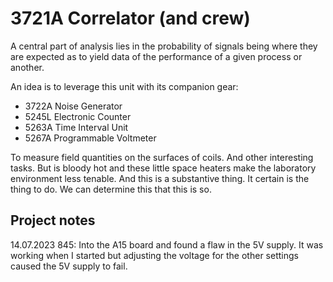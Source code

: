 # 3721A Correlator (and crew)

A central part of analysis lies in the probability of signals being where they are expected as to yield data of the performance of a given process or another.

An idea is to leverage this unit with its companion gear:

* 3722A Noise Generator
* 5245L Electronic Counter
* 5263A Time Interval Unit
* 5267A Programmable Voltmeter

To measure field quantities on the surfaces of coils. And other interesting tasks. But is bloody hot and these little space heaters make the laboratory environment less tenable. And this is a substantive thing. It certain is the thing to do. We can determine this that this is so.

## Project notes

14.07.2023
    845: Into the A15 board and found a flaw in the 5V supply. It was working when I started but adjusting the voltage for the other settings caused the 5V supply to fail.